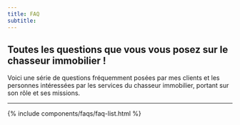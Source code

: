 ```yaml
---
title: FAQ
subtitle: 
---
```

## Toutes les questions que vous vous posez sur le chasseur immobilier !

Voici une série de questions fréquemment posées par mes clients et les personnes intéressées par les services du chasseur immobilier, portant sur son rôle et ses missions.

---
{% include components/faqs/faq-list.html %}